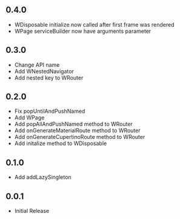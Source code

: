 ## 0.4.0

- WDisposable initialize now called after first frame was rendered
- WPage serviceBuilder now have arguments parameter

## 0.3.0

- Change API name
- Add WNestedNavigator
- Add nested key to WRouter

## 0.2.0

- Fix popUntilAndPushNamed
- Add WPage
- Add popAllAndPushNamed method to WRouter
- Add onGenerateMaterialRoute method to WRouter
- Add onGenerateCupertinoRoute method to WRouter
- Add initalize method to WDisposable

## 0.1.0

- Add addLazySingleton

## 0.0.1

- Initial Release
